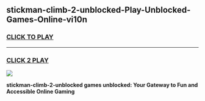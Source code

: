 
## stickman-climb-2-unblocked-Play-Unblocked-Games-Online-vi10n
<h3>
<a href="https://premium76.site?title=stickman-climb-2-unblocked&ref=25A">CLICK TO PLAY</a></h3>
<hr>

<h3>
<a href="https://premium76.site?title=stickman-climb-2-unblocked&ref=25A">CLICK 2 PLAY</a>
  
</h3>

<a href="https://premium76.site?title=stickman-climb-2-unblocked&ref=25A"><img src="https://clearcache.store/games.png"></a>


**stickman-climb-2-unblocked games unblocked: Your Gateway to Fun and Accessible Online Gaming**
